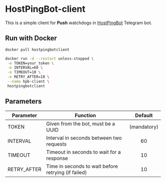 # HostPingBot-client
 
This is a simple client for **Push** watchdogs in [HostPingBot](https://github.com/francesco-re-1107/HostPingBot) Telegram bot.

## Run with Docker
 
```bash
docker pull hostpingbotclient

docker run -d --restart unless-stopped \
 -e TOKEN=your_token \
 -e INTERVAL=60 \
 -e TIMEOUT=10 \
 -e RETRY_AFTER=10 \
 --name hpb-client \
 hostpingbotclient
```

## Parameters

| Parameter | Function | Default |
| --- | --- | :---: |
| TOKEN | Given from the bot, must be a UUID | (mandatory) |
| INTERVAL | Interval in seconds between two requests | 60 |
| TIMEOUT | Timeout in seconds to wait for a response | 10 |
| RETRY_AFTER | Time in seconds to wait before retrying (if failed) | 10 |

